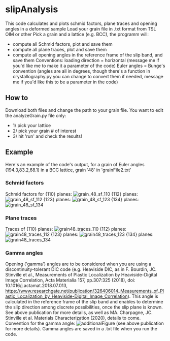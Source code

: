 # slipAnalysis
This code calculates and plots schmid factors, plane traces and opening angles in a deformed sample
Load your grain file in .txt format from TSL OIM or other
Pick a grain and a lattice (e.g. BCC), the programm will:
  - compute all Schmid factors, plot and save them
  - compute all plane traces, plot and save them
  - compute all opening angles in the reference frame of the slip band, and save them
Conventions: loading direction = horizontal (message me if you'd like me to make it a parameter of the code)
Euler angles = Bunge's convention (angles are all in degrees, though there's a function in crystallography.py you can change to convert them if needed, message me if you'd like this to be a parameter in the code)

## How to
Download both files and change the path to your grain file.
You want to edit the analyzeGrain.py file only:
  - 1/ pick your lattice
  - 2/ pick your grain # of interest
  - 3/ hit 'run' and check the results!

## Example
Here's an example of the code's output, for a grain of Euler angles (194.3,83.2,68.1) in a BCC lattice, grain '48' in 'grainFile2.txt'

### Schmid factors
Schmid factors for {110} planes:
![grain_48_sf_110](https://user-images.githubusercontent.com/33326429/75932449-435d9580-5e2c-11ea-9b26-6374786cd0b0.png)
{112} planes:
![grain_48_sf_112](https://user-images.githubusercontent.com/33326429/75932592-b109c180-5e2c-11ea-9ee8-8b7657db0f44.png)
{123} planes:
![grain_48_sf_123](https://user-images.githubusercontent.com/33326429/75932631-c7178200-5e2c-11ea-8827-2fb1c1344a26.png)
{134} planes:
![grain_48_sf_134](https://user-images.githubusercontent.com/33326429/75932642-cf6fbd00-5e2c-11ea-8cc9-82a74e2e9ce2.png)

### Plane traces
Traces of {110} planes:
![grain48_traces_110](https://user-images.githubusercontent.com/33326429/75932676-e31b2380-5e2c-11ea-9c26-1f5b98ecb113.png)
{112} planes:
![grain48_traces_112](https://user-images.githubusercontent.com/33326429/75932714-f9c17a80-5e2c-11ea-933b-bc1afc5f8f2d.png)
{123} planes:
![grain48_traces_123](https://user-images.githubusercontent.com/33326429/75932719-004ff200-5e2d-11ea-84cf-c6e6dc850acf.png)
{134} planes:
![grain48_traces_134](https://user-images.githubusercontent.com/33326429/75932727-06de6980-5e2d-11ea-8fcd-47e19f7dbb9f.png)

### Gamma angles
Opening ('gamma') angles are to be considered when you are using a discontinuity-tolerant DIC code (e.g. Heaviside DIC, as in F. Bourdin, JC. Stinville et al., Measurements of Plastic Localization by Heaviside-Digital Image Correlation, Acta Materialia 157, pp.307:325 (2018), doi: 10.1016/j.actamat.2018.07.013, https://www.researchgate.net/publication/326406014_Measurements_of_Plastic_Localization_by_Heaviside-Digital_Image_Correlation).
This angle is calculated in the reference frame of the slip band and enables to determine the slip direction among discrete possibilities, once the slip plane is known. See above publication for more details, as well as MA. Charpagne, JC. Stinville et al. Materials Characterization (2020), details to come.
Convention for the gamma angle:
![additionalFigure](https://user-images.githubusercontent.com/33326429/75933549-1b236600-5e2f-11ea-8133-73c6fafcbe04.jpg)
(see above publication for more details).
Gamma angles are saved in a .txt file when you run the code.
